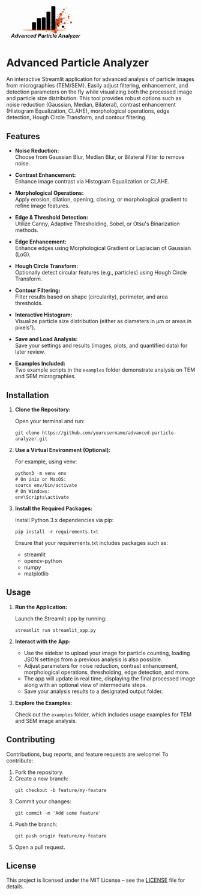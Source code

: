 <img src="APA_logo.jpg" alt="Advanced Particle Analyzer Logo" width="200">

# Advanced Particle Analyzer

An interactive Streamlit application for advanced analysis of particle images from micrographies (TEM/SEM). Easily adjust filtering, enhancement, and detection parameters on the fly while visualizing both the processed image and particle size distribution. This tool provides robust options such as noise reduction (Gaussian, Median, Bilateral), contrast enhancement (Histogram Equalization, CLAHE), morphological operations, edge detection, Hough Circle Transform, and contour filtering.

## Features

- **Noise Reduction:**  
  Choose from Gaussian Blur, Median Blur, or Bilateral Filter to remove noise.

- **Contrast Enhancement:**  
  Enhance image contrast via Histogram Equalization or CLAHE.

- **Morphological Operations:**  
  Apply erosion, dilation, opening, closing, or morphological gradient to refine image features.

- **Edge & Threshold Detection:**  
  Utilize Canny, Adaptive Thresholding, Sobel, or Otsu's Binarization methods.

- **Edge Enhancement:**  
  Enhance edges using Morphological Gradient or Laplacian of Gaussian (LoG).

- **Hough Circle Transform:**  
  Optionally detect circular features (e.g., particles) using Hough Circle Transform.

- **Contour Filtering:**  
  Filter results based on shape (circularity), perimeter, and area thresholds.

- **Interactive Histogram:**  
  Visualize particle size distribution (either as diameters in µm or areas in pixels²).

- **Save and Load Analysis:**  
  Save your settings and results (images, plots, and quantified data) for later review.

- **Examples Included:**  
  Two example scripts in the `examples` folder demonstrate analysis on TEM and SEM micrographies.

## Installation

1. **Clone the Repository:**

   Open your terminal and run:
   ```
   git clone https://github.com/yourusername/advanced-particle-analyzer.git
   ```

2. **Use a Virtual Environment (Optional):**

   For example, using venv:
   ```
   python3 -m venv env
   # On Unix or MacOS:
   source env/bin/activate
   # On Windows:
   env\Scripts\activate
   ```

3. **Install the Required Packages:**

   Install Python 3.x dependencies via pip:
   ```
   pip install -r requirements.txt
   ```
   Ensure that your requirements.txt includes packages such as:
   - streamlit
   - opencv-python
   - numpy
   - matplotlib

## Usage

1. **Run the Application:**

   Launch the Streamlit app by running:
   ```
   streamlit run streamlit_app.py
   ```

2. **Interact with the App:**

   - Use the sidebar to upload your image for particle counting, loading JSON settings from a previous analysis is also possible.
   - Adjust parameters for noise reduction, contrast enhancement, morphological operations, thresholding, edge detection, and more.
   - The app will update in real time, displaying the final processed image along with an optional view of intermediate steps.
   - Save your analysis results to a designated output folder.

3. **Explore the Examples:**

   Check out the `examples` folder, which includes usage examples for TEM and SEM image analysis.

## Contributing

Contributions, bug reports, and feature requests are welcome! To contribute:

1. Fork the repository.
2. Create a new branch:
   ```
   git checkout -b feature/my-feature
   ```
3. Commit your changes:
   ```
   git commit -m 'Add some feature'
   ```
4. Push the branch:
   ```
   git push origin feature/my-feature
   ```
5. Open a pull request.

## License

This project is licensed under the MIT License – see the [LICENSE](LICENSE) file for details.

